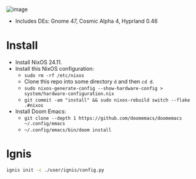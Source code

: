 ![image](https://github.com/jerbaroo/nixos/assets/6631452/a53036a8-82a4-4287-acfd-e6edaac9eb00)

- Includes DEs: Gnome 47, Cosmic Alpha 4, Hyprland 0.46

# Install
- Install NixOS 24.11.
- Install this NixOS configuration:
  - `sudo rm -rf /etc/nixos`
  - Clone this repo into some directory `d` and then `cd d`.
  - `sudo nixos-generate-config --show-hardware-config > system/hardware-configuration.nix`
  - `git commit -am "install" && sudo nixos-rebuild switch --flake .#nixos`
- Install Doom Emacs:
  - `git clone --depth 1 https://github.com/doomemacs/doomemacs ~/.config/emacs`
  - `~/.config/emacs/bin/doom install`

# Ignis

``` bash
ignis init -c ./user/ignis/config.py
```
